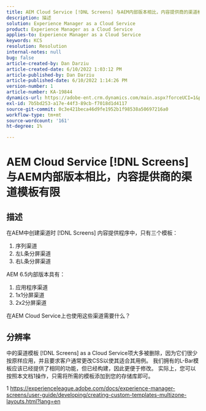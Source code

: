 ```yaml
---
title: AEM Cloud Service [!DNL Screens] 与AEM内部版本相比，内容提供商的渠道模板有限
description: 描述
solution: Experience Manager as a Cloud Service
product: Experience Manager as a Cloud Service
applies-to: Experience Manager as a Cloud Service
keywords: KCS
resolution: Resolution
internal-notes: null
bug: false
article-created-by: Dan Darziu
article-created-date: 6/10/2022 1:03:12 PM
article-published-by: Dan Darziu
article-published-date: 6/10/2022 1:14:26 PM
version-number: 1
article-number: KA-19844
dynamics-url: https://adobe-ent.crm.dynamics.com/main.aspx?forceUCI=1&pagetype=entityrecord&etn=knowledgearticle&id=229163a7-bde8-ec11-bb3c-000d3a3b1f18
exl-id: 7b5bd253-a17e-44f3-89cb-f7018d1d4117
source-git-commit: 0c3e421beca46d9fe1952b1f98538a50697216a0
workflow-type: tm+mt
source-wordcount: '161'
ht-degree: 1%

---
```


# AEM Cloud Service [!DNL Screens] 与AEM内部版本相比，内容提供商的渠道模板有限

## 描述

在AEM中创建渠道时 [!DNL Screens] 内容提供程序中，只有三个模板：
1. 序列渠道
2. 左L条分屏渠道
3. 右L条分屏渠道


AEM 6.5内部版本具有：
1. 应用程序渠道
2. 1x1分屏渠道
3. 2x2分屏渠道


在AEM Cloud Service上也使用这些渠道需要什么？

## 分辨率


中的渠道模板 [!DNL Screens] as a Cloud Service项大多被删除，因为它们很少按原样应用，并且要求客户通常更改CSS以使其适合其用例。
我们拥有的L-Bar模板应该已经提供了相同的功能，但已经构建，因此更便于修改。
实际上，您可以按照本文档1操作，只需将所需的模板添加到您的存储库即可。

1 https://experienceleague.adobe.com/docs/experience-manager-screens/user-guide/developing/creating-custom-templates-multizone-layouts.html?lang=en
